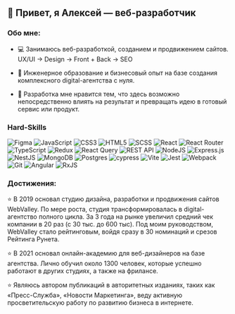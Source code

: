 ## 👋 Привет, я Алексей — веб-разработчик

### Обо мне:
- 💻 Занимаюсь веб-разработкой, созданием и продвижением сайтов. UX/UI -> Design -> Front + Back -> SEO

- 💼 Инженерное образование и бизнесовый опыт на базе создания комплексного digital-агентства с нуля.

- 🌱 Разработка мне нравится тем, что здесь возможно непосредственно влиять на результат и превращать идею в готовый сервис или продукт.

### Hard-Skills 
![Figma](https://img.shields.io/badge/figma)
![JavaScript](https://img.shields.io/badge/javascript-%23323330.svg?style=for-the-badge&logo=javascript&logoColor=%23F7DF1E)
![CSS3](https://img.shields.io/badge/css3-%231572B6.svg?style=for-the-badge&logo=css3&logoColor=white)
![HTML5](https://img.shields.io/badge/html5-%23E34F26.svg?style=for-the-badge&logo=html5&logoColor=white)
![SCSS](https://img.shields.io/badge/SCSS-%23CC6699.svg?style=for-the-badge&logo=sass&logoColor=white)
![React](https://img.shields.io/badge/react-%2320232a.svg?style=for-the-badge&logo=react&logoColor=%2361DAFB)
![React Router](https://img.shields.io/badge/React_Router-CA4245?style=for-the-badge&logo=react-router&logoColor=white)
![TypeScript](https://img.shields.io/badge/typescript-%23007ACC.svg?style=for-the-badge&logo=typescript&logoColor=white)
![Redux](https://img.shields.io/badge/redux-%23593d88.svg?style=for-the-badge&logo=redux&logoColor=white)
![React Query](https://img.shields.io/badge/React%20Query-%23212121.svg?style=for-the-badge&logo=react-query&logoColor=%23FF4154)
![REST API](https://img.shields.io/badge/REST%20API-%23266999.svg?style=for-the-badge)
![NodeJS](https://img.shields.io/badge/node.js-6DA55F?style=for-the-badge&logo=node.js&logoColor=white)
![Express.js](https://img.shields.io/badge/express.js-%23404d59.svg?style=for-the-badge&logo=express&logoColor=%2361DAFB)
![NestJS](https://img.shields.io/badge/nestjs-%23E0234E.svg?style=for-the-badge&logo=nestjs&logoColor=white)
![MongoDB](https://img.shields.io/badge/MongoDB-%234ea94b.svg?style=for-the-badge&logo=mongodb&logoColor=white)
![Postgres](https://img.shields.io/badge/postgres-%23316192.svg?style=for-the-badge&logo=postgresql&logoColor=white)
![cypress](https://img.shields.io/badge/-cypress-%23E5E5E5?style=for-the-badge&logo=cypress&logoColor=058a5e)
![Vite](https://img.shields.io/badge/vite-%23646CFF.svg?style=for-the-badge&logo=vite&logoColor=white)
![Jest](https://img.shields.io/badge/-jest-%23C21325?style=for-the-badge&logo=jest&logoColor=white)
![Webpack](https://img.shields.io/badge/webpack-%238DD6F9.svg?style=for-the-badge&logo=webpack&logoColor=black)
![Git](https://img.shields.io/badge/git-%23F05033.svg?style=for-the-badge&logo=git&logoColor=white)
![Angular](https://img.shields.io/badge/Angular-DD0031?style=for-the-badge&logo=angular&logoColor=white)
![RxJS](https://img.shields.io/badge/RxJS-%23B7178C.svg?style=for-the-badge&logo=reactivex&logoColor=white)

### Достижения:

⭐ В 2019 основал студию дизайна, разработки и продвижения сайтов WebValley. По мере роста, студия трансформировалась в digital-агентство полного цикла. За 3 года на рынке увеличил средний чек компании в 20 раз (с 30 тыс. до 600 тыс). Под моим руководством, WebValley стало рейтинговым, войдя сразу в 30 номинаций и срезов Рейтинга Рунета.

⭐ В 2021 основал онлайн-академию для веб-дизайнеров на базе агентства. Лично обучил около 1300 человек, которые успешно работают в других студиях, а также на фрилансе.

⭐ Являюсь автором публикаций в авторитетных изданиях, таких как «Пресс-Служба», «Новости Маркетинга», веду активную просветительскую работу по развитию бизнеса в интернете.

<!--
**AlexeyGamovWVS/AlexeyGamovWVS** is a ✨ _special_ ✨ repository because its `README.md` (this file) appears on your GitHub profile.

Here are some ideas to get you started:

- 🔭 I’m currently working on ...
- 🌱 I’m currently learning ...
- 👯 I’m looking to collaborate on ...
- 🤔 I’m looking for help with ...
- 💬 Ask me about ...
- 📫 How to reach me: ...
- 😄 Pronouns: ...
- ⚡ Fun fact: ...
-->
